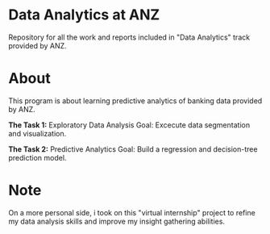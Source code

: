 # Data Analytics at ANZ
Repository for all the work and reports included in "Data Analytics" track provided by ANZ.

# About
This program is about learning predictive analytics of banking data provided by ANZ.
 
**The Task 1:** Exploratory Data Analysis
Goal: Excecute data segmentation and visualization.

**The Task 2:** Predictive Analytics
Goal: Build a regression and decision-tree prediction model.

# Note
On a more personal side, i took on this "virtual internship" project to refine my data analysis skills and improve my insight gathering abilities.
